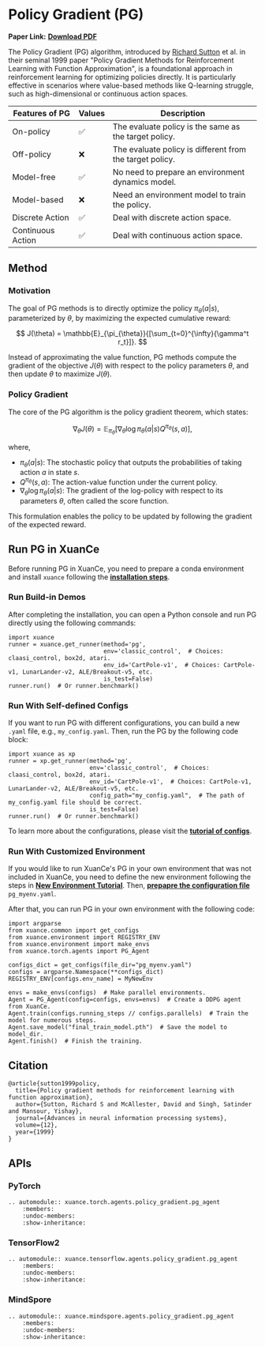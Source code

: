# Policy Gradient (PG)

**Paper Link:** [**Download PDF**](https://proceedings.neurips.cc/paper_files/paper/1999/file/464d828b85b0bed98e80ade0a5c43b0f-Paper.pdf)

The Policy Gradient (PG) algorithm, introduced by 
[Richard Sutton](http://www.incompleteideas.net/) et al. 
in their seminal 1999 paper 
"Policy Gradient Methods for Reinforcement Learning with Function Approximation", 
is a foundational approach in reinforcement learning for optimizing policies directly. 
It is particularly effective in scenarios where value-based methods like Q-learning struggle, 
such as high-dimensional or continuous action spaces.

| Features of PG    | Values | Description                                              |
|-------------------|--------|----------------------------------------------------------|
| On-policy         | ✅      | The evaluate policy is the same as the target policy.    |
| Off-policy        | ❌      | The evaluate policy is different from the target policy. | 
| Model-free        | ✅      | No need to prepare an environment dynamics model.        | 
| Model-based       | ❌      | Need an environment model to train the policy.           | 
| Discrete Action   | ✅      | Deal with discrete action space.                         |   
| Continuous Action | ✅      | Deal with continuous action space.                       |

## Method

### Motivation

The goal of PG methods is to directly optimize the policy $\pi_{\theta}(a | s)$, parameterized by $\theta$, 
by maximizing the expected cumulative reward:

$$
J(\theta) = \mathbb{E}_{\pi_{\theta}}{[\sum_{t=0}^{\infty}{\gamma^t r_t}]}.
$$

Instead of approximating the value function, PG methods compute the gradient of the objective $J(\theta)$ 
with respect to the policy parameters $\theta$, and then update $\theta$ to maximize $J(\theta)$.

### Policy Gradient

The core of the PG algorithm is the policy gradient theorem, which states:

$$
\nabla_{\theta}J(\theta) = \mathbb{E}_{\pi_{\theta}}[\nabla_{\theta}\log{\pi_{\theta}(a|s)Q^{\pi_{\theta}}(s, a)}],
$$

where,

- $\pi_{\theta}(a|s)$: The stochastic policy that outputs the probabilities of taking action $a$ in state $s$.
- $Q^{\pi_{\theta}}(s, a)$: The action-value function under the current policy.
- $\nabla_{\theta}\log{\pi_{\theta}(a|s)}$: The gradient of the log-policy with respect to its parameters $\theta$, often called the score function.

This formulation enables the policy to be updated by following the gradient of the expected reward.

## Run PG in XuanCe

Before running PG in XuanCe, you need to prepare a conda environment and install ``xuance`` following 
the [**installation steps**](./../../../usage/installation.rst#install-xuance).

### Run Build-in Demos

After completing the installation, you can open a Python console and run PG directly using the following commands:

```python3
import xuance
runner = xuance.get_runner(method='pg',
                           env='classic_control',  # Choices: claasi_control, box2d, atari.
                           env_id='CartPole-v1',  # Choices: CartPole-v1, LunarLander-v2, ALE/Breakout-v5, etc.
                           is_test=False)
runner.run()  # Or runner.benchmark()
```

### Run With Self-defined Configs

If you want to run PG with different configurations, you can build a new ``.yaml`` file, e.g., ``my_config.yaml``.
Then, run the PG by the following code block:

```python3
import xuance as xp
runner = xp.get_runner(method='pg',
                       env='classic_control',  # Choices: claasi_control, box2d, atari.
                       env_id='CartPole-v1',  # Choices: CartPole-v1, LunarLander-v2, ALE/Breakout-v5, etc.
                       config_path="my_config.yaml",  # The path of my_config.yaml file should be correct.
                       is_test=False)
runner.run()  # Or runner.benchmark()
```

To learn more about the configurations, please visit the 
[**tutorial of configs**](./../../configs/configuration_examples.rst).

### Run With Customized Environment

If you would like to run XuanCe's PG in your own environment that was not included in XuanCe, 
you need to define the new environment following the steps in 
[**New Environment Tutorial**](./../../../usage/new_envs.rst).
Then, [**prepapre the configuration file**](./../../../usage/new_envs.rst#step-2-create-the-config-file-and-read-the-configurations) 
 ``pg_myenv.yaml``.

After that, you can run PG in your own environment with the following code:

```python3
import argparse
from xuance.common import get_configs
from xuance.environment import REGISTRY_ENV
from xuance.environment import make_envs
from xuance.torch.agents import PG_Agent

configs_dict = get_configs(file_dir="pg_myenv.yaml")
configs = argparse.Namespace(**configs_dict)
REGISTRY_ENV[configs.env_name] = MyNewEnv

envs = make_envs(configs)  # Make parallel environments.
Agent = PG_Agent(config=configs, envs=envs)  # Create a DDPG agent from XuanCe.
Agent.train(configs.running_steps // configs.parallels)  # Train the model for numerous steps.
Agent.save_model("final_train_model.pth")  # Save the model to model_dir.
Agent.finish()  # Finish the training.
```

## Citation

```{code-block} bash
@article{sutton1999policy,
  title={Policy gradient methods for reinforcement learning with function approximation},
  author={Sutton, Richard S and McAllester, David and Singh, Satinder and Mansour, Yishay},
  journal={Advances in neural information processing systems},
  volume={12},
  year={1999}
}
```

## APIs

### PyTorch

```{eval-rst}
.. automodule:: xuance.torch.agents.policy_gradient.pg_agent
    :members:
    :undoc-members:
    :show-inheritance:
```

### TensorFlow2

```{eval-rst}
.. automodule:: xuance.tensorflow.agents.policy_gradient.pg_agent
    :members:
    :undoc-members:
    :show-inheritance:
```

### MindSpore

```{eval-rst}
.. automodule:: xuance.mindspore.agents.policy_gradient.pg_agent
    :members:
    :undoc-members:
    :show-inheritance:
```
